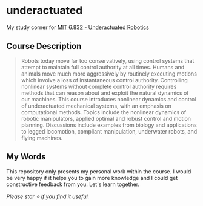 # underactuated
My study corner for [MIT 6.832 - Underactuated Robotics](https://underactuated.csail.mit.edu/Spring2022/index.html)

## Course Description

> Robots today move far too conservatively, using control systems that attempt to maintain full control authority at all times. Humans and animals move much more aggressively by routinely executing motions which involve a loss of instantaneous control authority. Controlling nonlinear systems without complete control authority requires methods that can reason about and exploit the natural dynamics of our machines.
This course introduces nonlinear dynamics and control of underactuated mechanical systems, with an emphasis on computational methods. Topics include the nonlinear dynamics of robotic manipulators, applied optimal and robust control and motion planning. Discussions include examples from biology and applications to legged locomotion, compliant manipulation, underwater robots, and flying machines. 

## My Words

This repository only presents my personal work within the course. I would be very happy if it helps you to gain more knowledge and I could get constructive feedback from you. Let's learn together.

*Please star :star: if you find it useful.*
